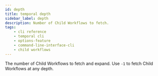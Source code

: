 ```yaml
---
id: depth
title: temporal depth
sidebar_label: depth
description: Number of Child Workflows to fetch.
tags: 
    - cli reference
    - temporal cli
    - options-feature
    - command-line-interface-cli
    - child workflows
---
```


The number of Child Workflows to fetch and expand.
Use `-1` to fetch Child Workflows at any depth.
